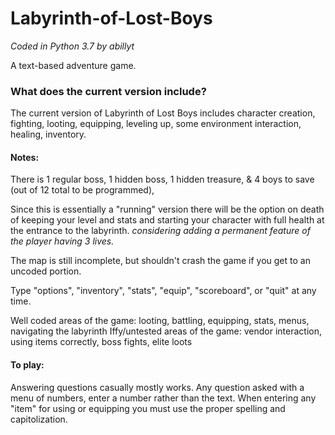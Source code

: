 
# Labyrinth-of-Lost-Boys 
*Coded in Python 3.7 by abillyt*

A text-based adventure game.

### What does the current version include?

The current version of Labyrinth of Lost Boys includes character creation, fighting, looting, equipping, leveling up, some environment interaction, healing, inventory. 

#### Notes:

There is 1 regular boss, 1 hidden boss, 1 hidden treasure, & 4 boys to save (out of 12 total to be programmed), 

Since this is essentially a "running" version there will be the option on death of keeping your level and stats and starting your character with full health at the entrance to the labyrinth. *considering adding a permanent feature of the player having 3 lives.*

The map is still incomplete, but shouldn't crash the game if you get to an uncoded portion. 

Type "options", "inventory", "stats", "equip", "scoreboard", or "quit" at any time. 

Well coded areas of the game: looting, battling, equipping, stats, menus, navigating the labyrinth
Iffy/untested areas of the game: vendor interaction, using items correctly, boss fights, elite loots

#### To play: 
Answering questions casually mostly works. Any question asked with a menu of numbers, enter a number rather than the text. 
When entering any "item" for using or equipping you must use the proper spelling and capitolization.
